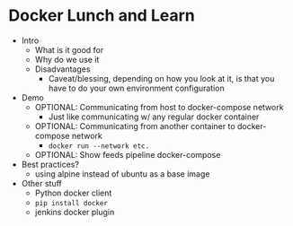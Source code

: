 # Docker Lunch and Learn
- Intro
  - What is it good for
  - Why do we use it
  - Disadvantages
    - Caveat/blessing, depending on how you look at it, is that you have to
      do your own environment configuration
- Demo
  - OPTIONAL: Communicating from host to docker-compose network
    - Just like communicating w/ any regular docker container
  - OPTIONAL: Communicating from another container to docker-compose network
    - `docker run --network etc.`
  - OPTIONAL: Show feeds pipeline docker-compose
- Best practices?
  - using alpine instead of ubuntu as a base image
- Other stuff
  - Python docker client
  - `pip install docker`
  - jenkins docker plugin
